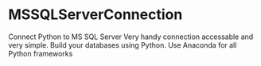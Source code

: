 # MSSQLServerConnection
Connect Python to MS SQL Server
Very handy connection accessable and very simple. Build your databases using Python.
Use Anaconda for all Python frameworks
